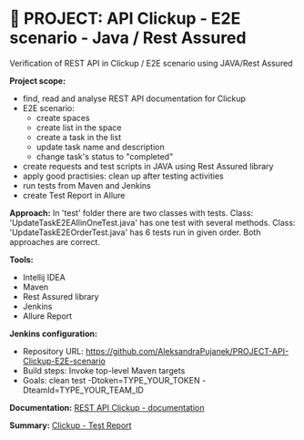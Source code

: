 # :file_folder: PROJECT: API Clickup - E2E scenario - Java / Rest Assured
Verification of REST API in Clickup / E2E scenario using JAVA/Rest Assured

**Project scope:**

- find, read and analyse REST API documentation for Clickup
- E2E scenario:
    - create spaces
    - create list in the space
    - create a task in the list
    - update task name and description
    - change task's status to "completed"
- create requests and test scripts in JAVA using Rest Assured library
- apply good practisies: clean up after testing activities
- run tests from Maven and Jenkins
- create Test Report in Allure

**Approach:**
In 'test' folder there are two classes with tests. 
Class: 'UpdateTaskE2EAllinOneTest.java' has one test with several methods.
Class: 'UpdateTaskE2EOrderTest.java' has 6 tests run in given order.
Both approaches are correct.

**Tools:**
- Intellij IDEA
- Maven
- Rest Assured library
- Jenkins
- Allure Report

**Jenkins configuration:**
- Repository URL: https://github.com/AleksandraPujanek/PROJECT-API-Clickup-E2E-scenario
- Build steps: Invoke top-level Maven targets
- Goals: clean test -Dtoken=TYPE_YOUR_TOKEN -DteamId=TYPE_YOUR_TEAM_ID

**Documentation:** [REST API Clickup - documentation](https://clickup.com/api/)

**Summary:** [Clickup - Test Report](https://drive.google.com/file/d/1LAeVc9l94KoXb7WgQBTqxLiGl-U3RQUB/view?usp=drive_link)
